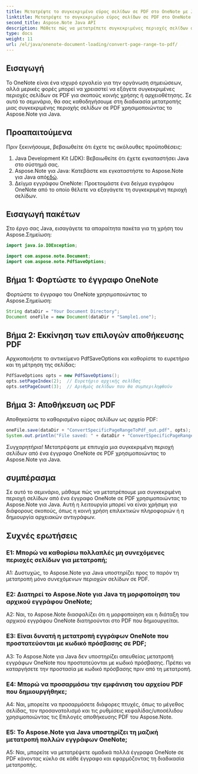 ```yaml
---
title: Μετατρέψτε το συγκεκριμένο εύρος σελίδων σε PDF στο OneNote με Java
linktitle: Μετατρέψτε το συγκεκριμένο εύρος σελίδων σε PDF στο OneNote με Java
second_title: Aspose.Note Java API
description: Μάθετε πώς να μετατρέπετε συγκεκριμένες περιοχές σελίδων από OneNote σε PDF χωρίς προβλήματα με το Aspose.Note για Java. Διατηρήστε τη μορφοποίηση και τη διάταξη χωρίς κόπο.
type: docs
weight: 11
url: /el/java/onenote-document-loading/convert-page-range-to-pdf/
---
```

## Εισαγωγή

Το OneNote είναι ένα ισχυρό εργαλείο για την οργάνωση σημειώσεων, αλλά μερικές φορές μπορεί να χρειαστεί να εξάγετε συγκεκριμένες περιοχές σελίδων σε PDF για σκοπούς κοινής χρήσης ή αρχειοθέτησης. Σε αυτό το σεμινάριο, θα σας καθοδηγήσουμε στη διαδικασία μετατροπής μιας συγκεκριμένης περιοχής σελίδων σε PDF χρησιμοποιώντας το Aspose.Note για Java.

## Προαπαιτούμενα

Πριν ξεκινήσουμε, βεβαιωθείτε ότι έχετε τις ακόλουθες προϋποθέσεις:

1. Java Development Kit (JDK): Βεβαιωθείτε ότι έχετε εγκαταστήσει Java στο σύστημά σας.
2.  Aspose.Note για Java: Κατεβάστε και εγκαταστήστε το Aspose.Note για Java από[εδώ](https://releases.aspose.com/note/java/).
3. Δείγμα εγγράφου OneNote: Προετοιμάστε ένα δείγμα εγγράφου OneNote από το οποίο θέλετε να εξαγάγετε τη συγκεκριμένη περιοχή σελίδων.

## Εισαγωγή πακέτων

Στο έργο σας Java, εισαγάγετε τα απαραίτητα πακέτα για τη χρήση του Aspose.Σημείωση:

```java
import java.io.IOException;

import com.aspose.note.Document;
import com.aspose.note.PdfSaveOptions;
```

## Βήμα 1: Φορτώστε το έγγραφο OneNote

Φορτώστε το έγγραφο του OneNote χρησιμοποιώντας το Aspose.Σημείωση:

```java
String dataDir = "Your Document Directory";
Document oneFile = new Document(dataDir + "Sample1.one");
```

## Βήμα 2: Εκκίνηση των επιλογών αποθήκευσης PDF

Αρχικοποιήστε το αντικείμενο PdfSaveOptions και καθορίστε το ευρετήριο και τη μέτρηση της σελίδας:

```java
PdfSaveOptions opts = new PdfSaveOptions();
opts.setPageIndex(2);  // Ευρετήριο αρχικής σελίδας
opts.setPageCount(3);  // Αριθμός σελίδων που θα συμπεριληφθούν
```

## Βήμα 3: Αποθήκευση ως PDF

Αποθηκεύστε το καθορισμένο εύρος σελίδων ως αρχείο PDF:

```java
oneFile.save(dataDir + "ConvertSpecificPageRangeToPdf_out.pdf", opts);
System.out.println("File saved: " + dataDir + "ConvertSpecificPageRangeToPdf_out.pdf");
```

Συγχαρητήρια! Μετατρέψατε με επιτυχία μια συγκεκριμένη περιοχή σελίδων από ένα έγγραφο OneNote σε PDF χρησιμοποιώντας το Aspose.Note για Java.

## συμπέρασμα

Σε αυτό το σεμινάριο, μάθαμε πώς να μετατρέπουμε μια συγκεκριμένη περιοχή σελίδων από ένα έγγραφο OneNote σε PDF χρησιμοποιώντας το Aspose.Note για Java. Αυτή η λειτουργία μπορεί να είναι χρήσιμη για διάφορους σκοπούς, όπως η κοινή χρήση επιλεκτικών πληροφοριών ή η δημιουργία αρχειακών αντιγράφων.

## Συχνές ερωτήσεις

### Ε1: Μπορώ να καθορίσω πολλαπλές μη συνεχόμενες περιοχές σελίδων για μετατροπή;

A1: Δυστυχώς, το Aspose.Note για Java υποστηρίζει προς το παρόν τη μετατροπή μόνο συνεχόμενων περιοχών σελίδων σε PDF.

### Ε2: Διατηρεί το Aspose.Note για Java τη μορφοποίηση του αρχικού εγγράφου OneNote;

A2: Ναι, το Aspose.Note διασφαλίζει ότι η μορφοποίηση και η διάταξη του αρχικού εγγράφου OneNote διατηρούνται στο PDF που δημιουργείται.

### Ε3: Είναι δυνατή η μετατροπή εγγράφων OneNote που προστατεύονται με κωδικό πρόσβασης σε PDF;

A3: Το Aspose.Note για Java δεν υποστηρίζει απευθείας μετατροπή εγγράφων OneNote που προστατεύονται με κωδικό πρόσβασης. Πρέπει να καταργήσετε την προστασία με κωδικό πρόσβασης πριν από τη μετατροπή.

### Ε4: Μπορώ να προσαρμόσω την εμφάνιση του αρχείου PDF που δημιουργήθηκε;

A4: Ναι, μπορείτε να προσαρμόσετε διάφορες πτυχές, όπως το μέγεθος σελίδας, τον προσανατολισμό και τις ρυθμίσεις κεφαλίδας/υποσέλιδου χρησιμοποιώντας τις Επιλογές αποθήκευσης PDF του Aspose.Note.

### Ε5: Το Aspose.Note για Java υποστηρίζει τη μαζική μετατροπή πολλών εγγράφων OneNote;

A5: Ναι, μπορείτε να μετατρέψετε ομαδικά πολλά έγγραφα OneNote σε PDF κάνοντας κύκλο σε κάθε έγγραφο και εφαρμόζοντας τη διαδικασία μετατροπής.